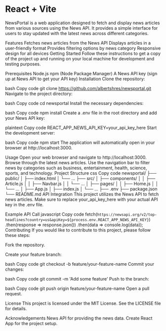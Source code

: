 # React + Vite

NewsPortal is a web application designed to fetch and display news articles from various sources using the News API. It provides a simple interface for users to stay updated with the latest news across different categories.

Features
Fetches news articles from the News API
Displays articles in a user-friendly format
Provides filtering options by news category
Responsive design for all devices
Getting Started
Follow these instructions to get a copy of the project up and running on your local machine for development and testing purposes.

Prerequisites
Node.js
npm (Node Package Manager)
A News API key (sign up at News API to get your API key)
Installation
Clone the repository:

bash
Copy code
git clone https://github.com/albertshres/newsportal.git
Navigate to the project directory:

bash
Copy code
cd newsportal
Install the necessary dependencies:

bash
Copy code
npm install
Create a .env file in the root directory and add your News API key:

plaintext
Copy code
REACT_APP_NEWS_API_KEY=your_api_key_here
Start the development server:

bash
Copy code
npm start
The application will automatically open in your browser at http://localhost:3000.

Usage
Open your web browser and navigate to http://localhost:3000.
Browse through the latest news articles.
Use the navigation bar to filter news by categories such as business, entertainment, health, science, sports, and technology.
Project Structure
css
Copy code
newsportal/
├── public/
│ ├── index.html
│ └── ...
├── src/
│ ├── components/
│ │ ├── Article.js
│ │ ├── Navbar.js
│ │ └── ...
│ ├── pages/
│ │ ├── Home.js
│ │ └── ...
│ ├── App.js
│ ├── index.js
│ └── ...
├── .env
├── package.json
└── README.md
API Integration
This project utilizes the News API to fetch news articles. Make sure to replace your_api_key_here with your actual API key in the .env file.

Example API Call
javascript
Copy code
fetch(`https://newsapi.org/v2/top-headlines?country=us&apiKey=${process.env.REACT_APP_NEWS_API_KEY}`)
.then(response => response.json())
.then(data => console.log(data));
Contributing
If you would like to contribute to this project, please follow these steps:

Fork the repository.

Create your feature branch:

bash
Copy code
git checkout -b feature/your-feature-name
Commit your changes:

bash
Copy code
git commit -m 'Add some feature'
Push to the branch:

bash
Copy code
git push origin feature/your-feature-name
Open a pull request.

License
This project is licensed under the MIT License. See the LICENSE file for details.

Acknowledgements
News API for providing the news data.
Create React App for the project setup.
